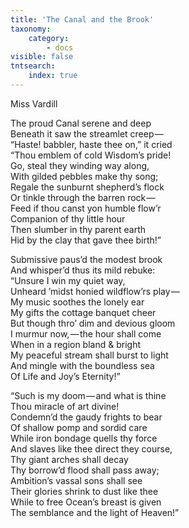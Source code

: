 ```yaml
---
title: 'The Canal and the Brook'
taxonomy:
    category:
        - docs
visible: false
tntsearch:
    index: true
---
```


<div class="author">Miss Vardill</div>

The proud Canal serene and deep  
Beneath it saw the streamlet creep —   
“Haste! babbler, haste thee on,” it cried  
“Thou emblem of cold Wisdom’s pride!  
Go, steal they winding way along,  
With gilded pebbles make thy song;  
Regale the sunburnt shepherd’s flock  
Or tinkle through the barren rock —   
Feed if thou canst yon humble flow’r  
Companion of thy little hour  
Then slumber in thy parent earth  
Hid by the clay that gave thee birth!”  
  
Submissive paus’d the modest brook  
And whisper’d thus its mild rebuke:  
“Unsure I win my quiet way,  
Unheard ’midst honied wildflow’rs play —   
My music soothes the lonely ear  
My gifts the cottage banquet cheer  
But though thro’ dim and devious gloom  
I murmur now, — the hour shall come  
When in a region bland & bright  
My peaceful stream shall burst to light  
And mingle with the boundless sea  
Of Life and Joy’s Eternity!”  
  
“Such is my doom — and what is thine  
Thou miracle of art divine!  
Condemn’d the gaudy frights to bear  
Of shallow pomp and sordid care  
While iron bondage quells thy force  
And slaves like thee direct they course,  
Thy giant arches shall decay  
Thy borrow’d flood shall pass away;  
Ambition’s vassal sons shall see  
Their glories shrink to dust like thee  
While to free Ocean’s breast is given  
The semblance and the light of Heaven!”  